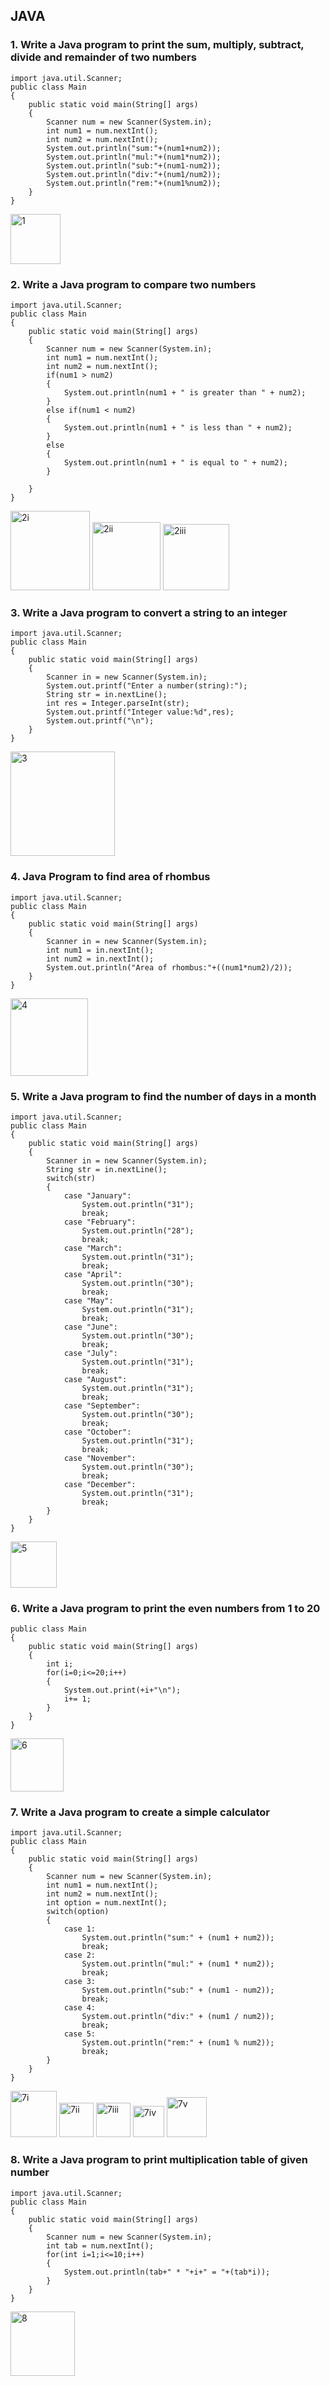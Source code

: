 ## JAVA
### 1.	Write a Java program to print the sum, multiply, subtract, divide and remainder of two numbers
```
import java.util.Scanner;
public class Main
{
    public static void main(String[] args)
    {
        Scanner num = new Scanner(System.in);
        int num1 = num.nextInt();
        int num2 = num.nextInt();
        System.out.println("sum:"+(num1+num2));
        System.out.println("mul:"+(num1*num2));
        System.out.println("sub:"+(num1-num2));
        System.out.println("div:"+(num1/num2));
        System.out.println("rem:"+(num1%num2));
    }
}
```
<img width="80" alt="1" src="https://user-images.githubusercontent.com/93427089/224375379-94af6e68-29f2-445f-a685-2fffbab70a68.png">

### 2.	Write a Java program to compare two numbers
```
import java.util.Scanner;
public class Main
{
    public static void main(String[] args)
    {
        Scanner num = new Scanner(System.in);
        int num1 = num.nextInt();
        int num2 = num.nextInt();
        if(num1 > num2)
        {
            System.out.println(num1 + " is greater than " + num2);
        }
        else if(num1 < num2)
        {
            System.out.println(num1 + " is less than " + num2);
        }
        else
        {
            System.out.println(num1 + " is equal to " + num2);
        }

    }
}
```
<img width="127" alt="2i" src="https://user-images.githubusercontent.com/93427089/224375423-6b8bac21-ee16-447c-a70d-7f75a7e8c77e.png">
<img width="109" alt="2ii" src="https://user-images.githubusercontent.com/93427089/224375443-7127e3eb-bb7d-4c6c-a834-4696e30a21ef.png">
<img width="106" alt="2iii" src="https://user-images.githubusercontent.com/93427089/224375473-13c14d60-7acc-423a-b6aa-f23d4ba54626.png">

### 3.	Write a Java program to convert a string to an integer
```
import java.util.Scanner;
public class Main
{
    public static void main(String[] args)
    {
        Scanner in = new Scanner(System.in);
        System.out.printf("Enter a number(string):");
        String str = in.nextLine();
        int res = Integer.parseInt(str);
        System.out.printf("Integer value:%d",res);
        System.out.printf("\n");
    }
}
```
<img width="167" alt="3" src="https://user-images.githubusercontent.com/93427089/224375540-1872339e-f5be-4caf-a98e-4b7fb4c1bfa3.png">

### 4.	Java Program to find area of rhombus
```
import java.util.Scanner;
public class Main
{
    public static void main(String[] args)
    {
        Scanner in = new Scanner(System.in);
        int num1 = in.nextInt();
        int num2 = in.nextInt();
        System.out.println("Area of rhombus:"+((num1*num2)/2));
    }
}
```
<img width="124" alt="4" src="https://user-images.githubusercontent.com/93427089/224375823-7d97fb41-e216-47ab-aa6d-941971e8cd76.png">

### 5.	Write a Java program to find the number of days in a month
```
import java.util.Scanner;
public class Main
{
    public static void main(String[] args)
    {
        Scanner in = new Scanner(System.in);
        String str = in.nextLine();
        switch(str)
        {
            case "January":
                System.out.println("31");
                break;
            case "February":
                System.out.println("28");
                break;
            case "March":
                System.out.println("31");
                break;
            case "April":
                System.out.println("30");
                break;
            case "May":
                System.out.println("31");
                break;
            case "June":
                System.out.println("30");
                break;
            case "July":
                System.out.println("31");
                break;
            case "August":
                System.out.println("31");
                break;
            case "September":
                System.out.println("30");
                break;
            case "October":
                System.out.println("31");
                break;
            case "November":
                System.out.println("30");
                break;
            case "December":
                System.out.println("31");
                break;
        }
    }
}
```
<img width="74" alt="5" src="https://user-images.githubusercontent.com/93427089/224375889-37e188c5-fb66-4e7e-958a-45dbfc882596.png">

### 6.	Write a Java program to print the even numbers from 1 to 20
```
public class Main
{
    public static void main(String[] args)
    {
        int i;
        for(i=0;i<=20;i++)
        {
            System.out.print(+i+"\n");
            i+= 1;
        }
    }
}
```
<img width="85" alt="6" src="https://user-images.githubusercontent.com/93427089/224375925-b9549cc3-1cde-4248-aa95-cd532ee34310.png">

### 7.	Write a Java program to create a simple calculator
```
import java.util.Scanner;
public class Main
{
    public static void main(String[] args)
    {
        Scanner num = new Scanner(System.in);
        int num1 = num.nextInt();
        int num2 = num.nextInt();
        int option = num.nextInt();
        switch(option)
        {
            case 1:
                System.out.println("sum:" + (num1 + num2));
                break;
            case 2:
                System.out.println("mul:" + (num1 * num2));
                break;
            case 3:
                System.out.println("sub:" + (num1 - num2));
                break;
            case 4:
                System.out.println("div:" + (num1 / num2));
                break;
            case 5:
                System.out.println("rem:" + (num1 % num2));
                break;
        }
    }
}
```
<img width="74" alt="7i" src="https://user-images.githubusercontent.com/93427089/224375963-ead2d551-4d27-4daa-8781-6929a044e6cb.png">
<img width="55" alt="7ii" src="https://user-images.githubusercontent.com/93427089/224375974-8b88cb29-d7ab-4119-bf1b-c5972be2be4c.png">
<img width="55" alt="7iii" src="https://user-images.githubusercontent.com/93427089/224375990-161e1978-8b95-4c10-9a06-eefd8dd48b2b.png">
<img width="50" alt="7iv" src="https://user-images.githubusercontent.com/93427089/224376008-9db7b017-4d16-4ffc-a4ce-8cb0ac98f3ac.png">
<img width="64" alt="7v" src="https://user-images.githubusercontent.com/93427089/224376021-0643fcfa-08a8-4d17-bb84-036fe2d8682c.png">

### 8.	Write a Java program to print multiplication table of given number
```
import java.util.Scanner;
public class Main
{
    public static void main(String[] args)
    {
        Scanner num = new Scanner(System.in);
        int tab = num.nextInt();
        for(int i=1;i<=10;i++)
        {
            System.out.println(tab+" * "+i+" = "+(tab*i));
        }
    }
}
```
<img width="103" alt="8" src="https://user-images.githubusercontent.com/93427089/224376059-26cf38d3-24f6-4480-897b-a67771e31a7d.png">
